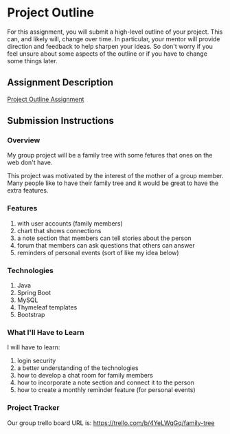 # Project Outline
For this assignment, you will submit a high-level outline of your project. This can, and likely will, change over time. In particular, your mentor will provide direction and feedback to help sharpen your ideas. So don't worry if you feel unsure about some aspects of the outline or if you have to change some things later.

## Assignment Description
[Project Outline Assignment](https://education.launchcode.org/liftoff/modules/assignments/project-outline)

## Submission Instructions

### Overview

My group project will be a family tree with some fetures that ones on the web don't have.

This project was motivated by the interest of the mother of a group member.  Many people like to have their family tree and it would be great to have the extra features.

### Features

1. with user accounts (family members)
2. chart that shows connections
3. a note section that members can tell stories about the person
4. forum that members can ask questions that others can answer
5. reminders of personal events (sort of like my idea below)

### Technologies

1. Java
2. Spring Boot
3. MySQL
4. Thymeleaf templates
5. Bootstrap

### What I'll Have to Learn

I will have to learn:
1. login security
2. a better understanding of the technologies 
3. how to develop a chat room for family members
4. how to incorporate a note section and connect it to the person 
5. how to create a monthly reminder feature (for personal events)

### Project Tracker

Our group trello board URL is:
https://trello.com/b/4YeLWqGq/family-tree 
